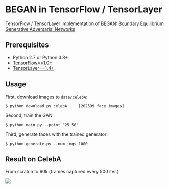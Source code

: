# BEGAN in TensorFlow / TensorLayer

TensorFlow / TensorLayer implementation of [BEGAN: Boundary Equilibrium Generative Adversarial Networks](http://arxiv.org/abs/1703.10717)


## Prerequisites
- Python 2.7 or Python 3.3+
- [TensorFlow==1.0+](https://www.tensorflow.org/)
- [TensorLayer==1.4+](https://github.com/tensorlayer/tensorlayer)


## Usage

First, download images to `data/celebA`:

    $ python download.py celebA		[202599 face images]

Second, train the GAN:

    $ python main.py --point "25 58"

Third, generate faces with the trained generator:

    $ python generate.py --num_imgs 1000


## Result on CelebA
From scratch to 60k (frames captured every 500 iter.)
<p>
<img src="img/training.gif"/>
</p>